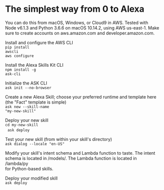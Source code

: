 # The simplest way from 0 to Alexa
You can do this from macOS, Windows, or Cloud9 in AWS. 
Tested with Node v6.1.3 and Python 3.6.6 on macOS 10.14.2, using AWS us-east-1.
Make sure to create accounts on aws.amazon.com and developer.amazon.com.

Install and configure the AWS CLI<br>
<code>pip install awscli</code><br>
<code>aws configure</code>

Install the Alexa Skills Kit CLI<br>
<code>npm install -g ask-cli</code>

Initialize the ASK CLI<br>
<code>ask init --no-browser</code>

Create a new Alexa Skill; choose your preferred runtime and template here (the "Fact" template is simple) <br>
<code>ask new --skill-name "my-new-skill"</code>

Deploy your new skill<br>
<code>cd my-new-skill</code><br>&nbsp;</b>
<code>ask deploy</code>

Test your new skill (from within your skill's directory)<br>
<code>ask dialog --locale "en-US"</code>

Modify your skill's intent schema and Lambda function to taste. 
The intent schema is located in <skill-dir>/models/. The Lambda function
is located in <skill-dir>/lambda/py<br> for Python-based skills.

Deploy your modified skill<br>
<code>ask deploy</code>







